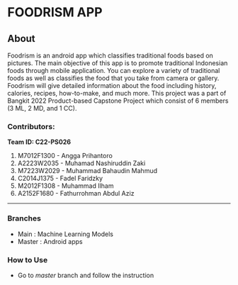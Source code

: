 # FOODRISM APP

## About
Foodrism is an android app which classifies traditional foods based on pictures. The main objective of this app is to promote traditional Indonesian foods through mobile application. You can explore a variety of traditional foods as well as classifies the food that you take from camera or gallery. Foodrism will give detailed information about the food including history, calories, recipes, how-to-make, and much more. 
This project was a part of Bangkit 2022 Product-based Capstone Project which consist of 6 members (3 ML, 2 MD, and 1 CC).

### Contributors:
**Team ID: C22-PS026**
1. M7012F1300 - Angga Prihantoro 
2. A2223W2035 - Muhamad Nashiruddin Zaki  
3. M7223W2029 - Muhammad Bahaudin Mahmud
4. C2014J1375 - Fadel Faridzky
5. M2012F1308 - Muhammad Ilham
6. A2152F1680 - Fathurrohman Abdul Aziz


***

### Branches
* Main   : Machine Learning Models
* Master : Android apps

### How to Use
* Go to *master* branch and follow the instruction



